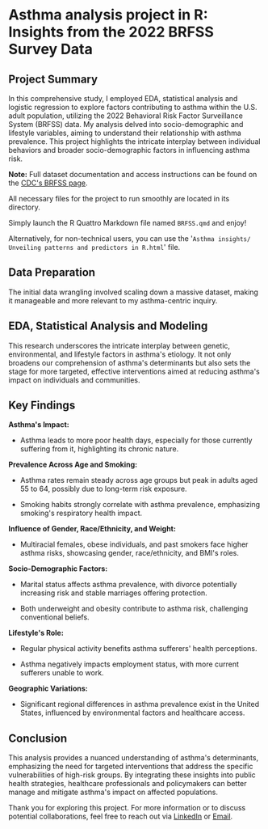 # Asthma analysis project in R: Insights from the 2022 BRFSS Survey Data

## Project Summary

In this comprehensive study, I employed EDA, statistical analysis and logistic regression to explore factors contributing to asthma within the U.S. adult population, utilizing the 2022 Behavioral Risk Factor Surveillance System (BRFSS) data. My analysis delved into socio-demographic and lifestyle variables, aiming to understand their relationship with asthma prevalence. This project highlights the intricate interplay between individual behaviors and broader socio-demographic factors in influencing asthma risk.

**Note:** Full dataset documentation and access instructions can be found on the [CDC's BRFSS page](https://www.cdc.gov/brfss/annual_data/annual_2022.html).

All necessary files for the project to run smoothly are located in its directory.

Simply launch the R Quattro Markdown file named `BRFSS.qmd` and enjoy!

Alternatively, for non-technical users, you can use the '`Asthma insights/ Unveiling patterns and predictors in R.html`' file.

## Data Preparation

The initial data wrangling involved scaling down a massive dataset, making it manageable and more relevant to my asthma-centric inquiry.

## EDA, Statistical Analysis and Modeling

This research underscores the intricate interplay between genetic, environmental, and lifestyle factors in asthma's etiology. It not only broadens our comprehension of asthma's determinants but also sets the stage for more targeted, effective interventions aimed at reducing asthma's impact on individuals and communities.

## Key Findings

**Asthma's Impact:**

-   Asthma leads to more poor health days, especially for those currently suffering from it, highlighting its chronic nature.

**Prevalence Across Age and Smoking:**

-   Asthma rates remain steady across age groups but peak in adults aged 55 to 64, possibly due to long-term risk exposure.

-   Smoking habits strongly correlate with asthma prevalence, emphasizing smoking's respiratory health impact.

**Influence of Gender, Race/Ethnicity, and Weight:**

-   Multiracial females, obese individuals, and past smokers face higher asthma risks, showcasing gender, race/ethnicity, and BMI's roles.

**Socio-Demographic Factors:**

-   Marital status affects asthma prevalence, with divorce potentially increasing risk and stable marriages offering protection.

-   Both underweight and obesity contribute to asthma risk, challenging conventional beliefs.

**Lifestyle's Role:**

-   Regular physical activity benefits asthma sufferers' health perceptions.

-   Asthma negatively impacts employment status, with more current sufferers unable to work.

**Geographic Variations:**

-   Significant regional differences in asthma prevalence exist in the United States, influenced by environmental factors and healthcare access.

## Conclusion

This analysis provides a nuanced understanding of asthma's determinants, emphasizing the need for targeted interventions that address the specific vulnerabilities of high-risk groups. By integrating these insights into public health strategies, healthcare professionals and policymakers can better manage and mitigate asthma's impact on affected populations.

Thank you for exploring this project. For more information or to discuss potential collaborations, feel free to reach out via [LinkedIn](https://www.linkedin.com/in/vitalii-diakonov) or [Email](mailto:doctor.diakonov@gmail.com).
